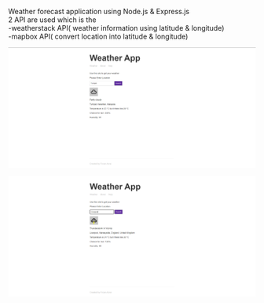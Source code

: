 Weather forecast application using Node.js & Express.js <br />
2 API are used which is the <br />
-weatherstack API( weather information using latitude & longitude) <br />
-mapbox API( convert location into latitude & longitude)

![ScreenShot 1](https://raw.githubusercontent.com/Firzan97/Weather-Forecast/master/public/img/weather1.PNG)

![ScreenShot 1](https://raw.githubusercontent.com/Firzan97/Weather-Forecast/master/public/img/weather2.PNG)
